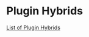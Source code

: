 
# Plugin Hybrids
[List of Plugin Hybrids](https://cleantechnica.com/2018/01/04/plug-hybrid-electric-vehicles-available-purchase-usa/)

